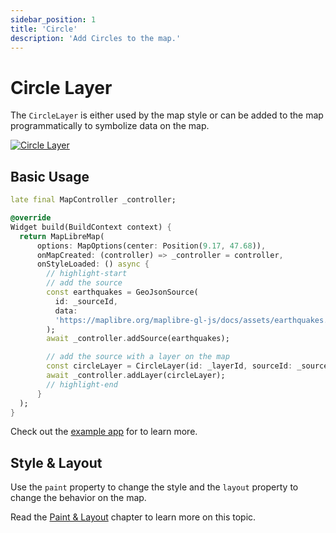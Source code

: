 ```yaml
---
sidebar_position: 1
title: 'Circle'
description: 'Add Circles to the map.'
---
```


# Circle Layer

The `CircleLayer` is either used by the map style or can be added to the map
programmatically to symbolize data on the map.

[![Circle Layer](/img/layers/circle_layer.jpg)](/demo/#/layers/circle)

## Basic Usage

```dart
late final MapController _controller;

@override
Widget build(BuildContext context) {
  return MapLibreMap(
      options: MapOptions(center: Position(9.17, 47.68)),
      onMapCreated: (controller) => _controller = controller,
      onStyleLoaded: () async {
        // highlight-start
        // add the source
        const earthquakes = GeoJsonSource(
          id: _sourceId,
          data:
          'https://maplibre.org/maplibre-gl-js/docs/assets/earthquakes.geojson',
        );
        await _controller.addSource(earthquakes);

        // add the source with a layer on the map
        const circleLayer = CircleLayer(id: _layerId, sourceId: _sourceId);
        await _controller.addLayer(circleLayer);
        // highlight-end
      }
  );
}
```

Check out
the [example app](https://github.com/josxha/flutter-maplibre/blob/main/example/lib/layers_circle_page.dart)
for to learn more.

## Style & Layout

Use the `paint` property to change the style and the `layout`
property to change the behavior on the map.

Read the [Paint & Layout](./paint-and-layout) chapter to learn more on this
topic. 